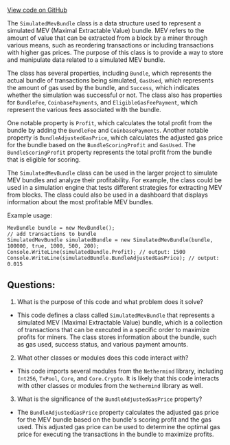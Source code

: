[View code on GitHub](https://github.com/nethermindeth/nethermind/Nethermind.Mev/Data/SimulatedMevBundle.cs)

The `SimulatedMevBundle` class is a data structure used to represent a simulated MEV (Maximal Extractable Value) bundle. MEV refers to the amount of value that can be extracted from a block by a miner through various means, such as reordering transactions or including transactions with higher gas prices. The purpose of this class is to provide a way to store and manipulate data related to a simulated MEV bundle.

The class has several properties, including `Bundle`, which represents the actual bundle of transactions being simulated, `GasUsed`, which represents the amount of gas used by the bundle, and `Success`, which indicates whether the simulation was successful or not. The class also has properties for `BundleFee`, `CoinbasePayments`, and `EligibleGasFeePayment`, which represent the various fees associated with the bundle.

One notable property is `Profit`, which calculates the total profit from the bundle by adding the `BundleFee` and `CoinbasePayments`. Another notable property is `BundleAdjustedGasPrice`, which calculates the adjusted gas price for the bundle based on the `BundleScoringProfit` and `GasUsed`. The `BundleScoringProfit` property represents the total profit from the bundle that is eligible for scoring.

The `SimulatedMevBundle` class can be used in the larger project to simulate MEV bundles and analyze their profitability. For example, the class could be used in a simulation engine that tests different strategies for extracting MEV from blocks. The class could also be used in a dashboard that displays information about the most profitable MEV bundles. 

Example usage:

```
MevBundle bundle = new MevBundle();
// add transactions to bundle
SimulatedMevBundle simulatedBundle = new SimulatedMevBundle(bundle, 100000, true, 1000, 500, 200);
Console.WriteLine(simulatedBundle.Profit); // output: 1500
Console.WriteLine(simulatedBundle.BundleAdjustedGasPrice); // output: 0.015
```
## Questions: 
 1. What is the purpose of this code and what problem does it solve?
- This code defines a class called `SimulatedMevBundle` that represents a simulated MEV (Maximal Extractable Value) bundle, which is a collection of transactions that can be executed in a specific order to maximize profits for miners. The class stores information about the bundle, such as gas used, success status, and various payment amounts.

2. What other classes or modules does this code interact with?
- This code imports several modules from the `Nethermind` library, including `Int256`, `TxPool`, `Core`, and `Core.Crypto`. It is likely that this code interacts with other classes or modules from the `Nethermind` library as well.

3. What is the significance of the `BundleAdjustedGasPrice` property?
- The `BundleAdjustedGasPrice` property calculates the adjusted gas price for the MEV bundle based on the bundle's scoring profit and the gas used. This adjusted gas price can be used to determine the optimal gas price for executing the transactions in the bundle to maximize profits.